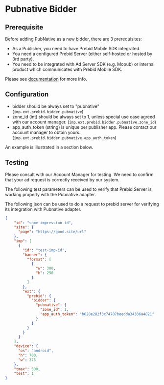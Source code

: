 # Pubnative Bidder

## Prerequisite
Before adding PubNative as a new bidder, there are 3 prerequisites:
- As a Publisher, you need to have Prebid Mobile SDK integrated.
- You need a configured Prebid Server (either self-hosted or hosted by 3rd party).
- You need to be integrated with Ad Server SDK (e.g. Mopub) or internal product which communicates with Prebid Mobile SDK.

Please see [documentation](https://developers.pubnative.net/docs/prebid-adding-pubnative-as-a-bidder) for more info.

## Configuration 

- bidder should be always set to "pubnative" (`imp.ext.prebid.bidder.pubnative`)
- zone_id (int) should be always set to 1, unless special use case agreed with our account manager. (`imp.ext.prebid.bidder.pubnative.zone_id`)
- app_auth_token (string) is unique per publisher app. Please contact our account manager to obtain yours. (`imp.ext.prebid.bidder.pubnative.app_auth_token`)

An example is illustrated in a section below.

## Testing

Please consult with our Account Manager for testing. 
We need to confirm that your ad request is correctly received by our system.

The following test parameters can be used to verify that Prebid Server is working properly with the 
Pubnative adapter.

The following json can be used to do a request to prebid server for verifying its integration with Pubnative adapter.

```json
{
    "id": "some-impression-id",
    "site": {
      "page": "https://good.site/url"
    },
    "imp": [
      {
        "id": "test-imp-id",
        "banner": {
          "format": [
            {
              "w": 300,
              "h": 250
            }
          ]
        },
        "ext": {
          "prebid": {
            "bidder": {
              "pubnative": {
                "zone_id": 1,
                "app_auth_token": "b620e282f3c74787beedda34336a4821"
              }
            }
          }
        }
      }
    ],
    "device": {
      "os": "android",
      "h": 700,
      "w": 375
    },
    "tmax": 500,
    "test": 1
}
```
